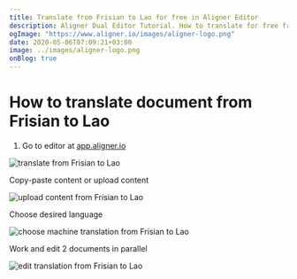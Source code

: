 ```yaml
---
title: Translate from Frisian to Lao for free in Aligner Editor
description: Aligner Dual Editor Tutorial. How to translate for free from Frisian to Lao. Aligner is multilingual document management platform. 
ogImage: "https://www.aligner.io/images/aligner-logo.png"
date: 2020-05-06T07:09:21+03:00
image: ../images/aligner-logo.png
onBlog: true
---
```


# How to translate document from Frisian to Lao

1. Go to editor at [app.aligner.io](https://app.aligner.io "Aligner App web page")

![translate from Frisian to Lao](../aligner-blank-editor.png "translate from Frisian to Lao")

Copy-paste content or upload content

![upload content from Frisian to Lao](../aligner-uploaded-document.png "upload content from Frisian to Lao")

Choose desired language

![choose machine translation from Frisian to Lao](../aligner-language-dropdown.png "choose machine translation from Frisian to Lao")

Work and edit 2 documents in parallel

![edit translation from Frisian to Lao](../aligner-double-sitded-editor.png "edit translation from Frisian to Lao")

